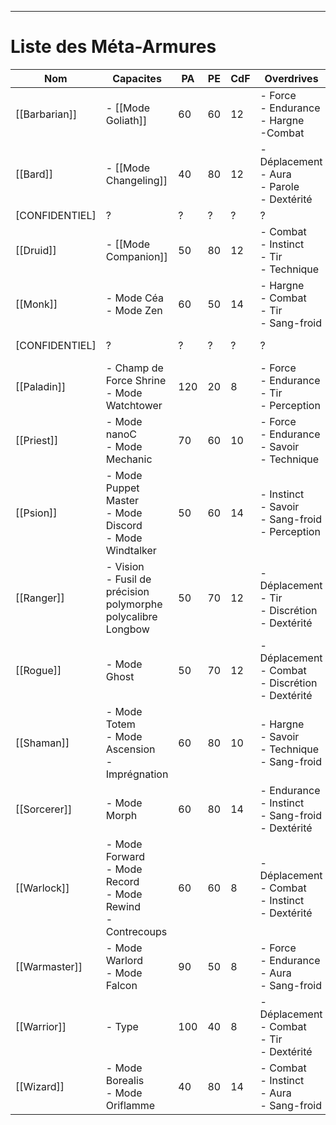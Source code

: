 ___
# Liste des Méta-Armures

| Nom            | Capacites                                                            | PA  | PE  | CdF | Overdrives                                                  | Sources         |
| -------------- | -------------------------------------------------------------------- | --- | --- | --- | ----------------------------------------------------------- | --------------- |
| [[Barbarian]]  | - [[Mode Goliath]]                                                   | 60  | 60  | 12  | - Force<br/>- Endurance<br/>- Hargne<br/>-Combat            | Livre de Base   |
| [[Bard]]       | - [[Mode Changeling]]                                                | 40  | 80  | 12  | - Déplacement<br/>- Aura<br/>- Parole<br/>- Dextérité       | Livre de Base   |
| [CONFIDENTIEL] | ?                                                                    | ?   | ?   | ?   | ?                                                           | Atlas           |
| [[Druid]]      | - [[Mode Companion]]                                                 | 50  | 80  | 12  | - Combat<br/>- Instinct<br/>- Tir<br/>- Technique           | Codex v1.5      |
| [[Monk]]       | - Mode Céa<br/>- Mode Zen                                            | 60  | 50  | 14  | - Hargne<br/>- Combat<br/>- Tir<br/>- Sang-froid            | Supplement 2038 |
| [CONFIDENTIEL] | ?                                                                    | ?   | ?   | ?   | ?                                                           | Suplement 2038  |
| [[Paladin]]    | - Champ de Force Shrine<br/>- Mode Watchtower                        | 120 | 20  | 8   | - Force<br/>- Endurance<br/>- Tir<br/>- Perception          | Livre de Base   |
| [[Priest]]     | - Mode nanoC<br/>- Mode Mechanic                                     | 70  | 60  | 10  | - Force<br/>- Endurance<br/>- Savoir<br/>- Technique        | Livre de Base   |
| [[Psion]]      | - Mode Puppet Master<br/>- Mode Discord<br/>- Mode Windtalker        | 50  | 60  | 14  | - Instinct<br/>- Savoir<br/>- Sang-froid<br/>- Perception   | Supplement 2038 |
| [[Ranger]]     | - Vision<br/>- Fusil de précision polymorphe polycalibre Longbow     | 50  | 70  | 12  | - Déplacement<br/>- Tir<br/>- Discrétion<br/>- Dextérité    | Livre de Base   |
| [[Rogue]]      | - Mode Ghost                                                         | 50  | 70  | 12  | - Déplacement<br/>- Combat<br/>- Discrétion<br/>- Dextérité | Livre de Base   |
| [[Shaman]]     | - Mode Totem<br/>- Mode Ascension<br/>- Imprégnation                 | 60  | 80  | 10  | - Hargne<br/>- Savoir<br/>- Technique<br/>- Sang-froid      | Atlas           |
| [[Sorcerer]]   | - Mode Morph                                                         | 60  | 80  | 14  | - Endurance<br/>- Instinct<br/>- Sang-froid<br/>- Dextérité | Supplement 2038 |
| [[Warlock]]    | - Mode Forward<br/>- Mode Record<br/>- Mode Rewind<br/>- Contrecoups | 60  | 60  | 8   | - Déplacement<br/>- Combat<br/>- Instinct<br/>- Dextérité   | Atlas           |
| [[Warmaster]]  | - Mode Warlord<br/>- Mode Falcon                                     | 90  | 50  | 8   | - Force<br/>- Endurance<br/>- Aura<br/>- Sang-froid         | Livre de Base   |
| [[Warrior]]    | - Type                                                               | 100 | 40  | 8   | - Déplacement<br/>- Combat<br/>- Tir<br/>- Dextérité        | Livre de Base   |
| [[Wizard]]     | - Mode Borealis<br/>- Mode Oriflamme                                 | 40  | 80  | 14  | - Combat<br/>- Instinct<br/>- Aura<br/>- Sang-froid         | Livre de Base   |
